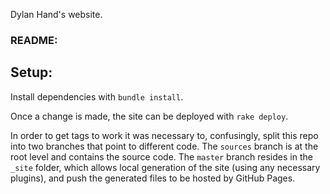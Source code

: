 Dylan Hand's website.

### README:

## Setup:

Install dependencies with `bundle install`.

Once a change is made, the site can be deployed with `rake deploy`.

In order to get tags to work it was necessary to, confusingly, split this repo into two branches that point to different code. The `sources` branch is at the root level and contains the source code. The `master` branch resides in the `_site` folder, which allows local generation of the site (using any necessary plugins), and push the generated files to be hosted by GitHub Pages.

